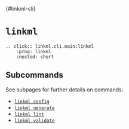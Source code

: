 {#linkml-cli}
# `linkml`

```{eval-rst} 
.. click:: linkml.cli.main:linkml
    :prog: linkml
    :nested: short
```

## Subcommands

See subpages for further details on commands:

- [`linkml config`](./config.md)
- [`linkml generate`](./generate.md)
- [`linkml lint`](./lint.md)
- [`linkml validate`](./validate.md)